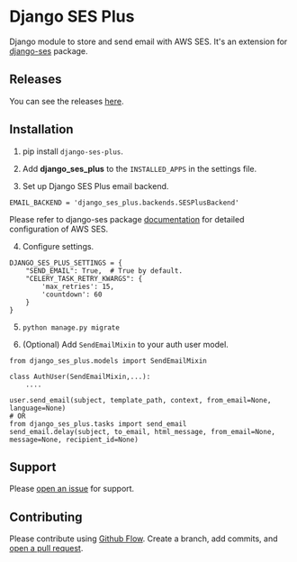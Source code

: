 # Django SES Plus

Django module to store and send email with AWS SES. It's an extension for [django-ses](https://github.com/django-ses/django-ses) package.

## Releases

You can see the releases [here](https://github.com/Hipo/django-ses-plus/releases).

## Installation

1. pip install `django-ses-plus`. 

2. Add **django_ses_plus** to the `INSTALLED_APPS` in the settings file.

3. Set up Django SES Plus email backend.

`EMAIL_BACKEND = 'django_ses_plus.backends.SESPlusBackend'`

Please refer to django-ses package [documentation](https://github.com/django-ses/django-ses) for detailed configuration of AWS SES.

4. Configure settings.

```
DJANGO_SES_PLUS_SETTINGS = {
    "SEND_EMAIL": True,  # True by default.
    "CELERY_TASK_RETRY_KWARGS": {
        'max_retries': 15, 
        'countdown': 60
    }
}
```

5. `python manage.py migrate`

6. (Optional) Add `SendEmailMixin` to your auth user model.
```
from django_ses_plus.models import SendEmailMixin

class AuthUser(SendEmailMixin,...):
    ....
    
user.send_email(subject, template_path, context, from_email=None, language=None)
# OR
from django_ses_plus.tasks import send_email
send_email.delay(subject, to_email, html_message, from_email=None, message=None, recipient_id=None)
```

## Support

Please [open an issue](https://github.com/Hipo/django-ses-plus/issues/new) for support.

## Contributing

Please contribute using [Github Flow](https://guides.github.com/introduction/flow/). Create a branch, add commits, and [open a pull request](https://github.com/Hipo/django-ses-plus/compare/).

